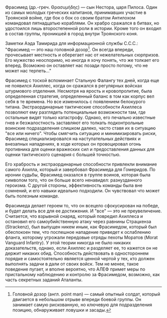 Фрасимед (др.-греч. Θρασυμήδης) — сын Нестора, царя Пилоса. Один из самых молодых греческих капитанов, принимавших участие в Троянской войне, где бок о бок со своим братом Антилохом командовал пятнадцатью кораблями. Он храбро сражался в битвах, но удостоился лишь второстепенной роли в истории. Кроме того он входил в состав группы, проникшей в город внутри Троянского коня.

Заметки Аэда Тамирида для информационной службы С.С.С.: "Фрасимед — это наш головной дозор[^1]. Он всегда впереди, прочесывает местность и оберегает нас от нежелательных сюрпризов. Его мужество неоспоримо, но иногда я хочу понять, что же толкает его вперед. Возможно он оставляет нас позади просто потому, что не может нас терпеть..."

Фрасимед с тоской вспоминает Стальную Фалангу тех дней, когда еще не появился Ахиллес, когда он сражался в регулярных войсках штурмового отделения. Несмотря на ярость и кровопролитие, была определенная стратегия, определенный баланс в том как корпус вел себя в те времена. Но все изменилось с появлением белокурого титана. Экстраординарные тактические способности Ахиллеса позволяют ему разглядеть потенциальные возможности там, где остальные видят только катастрофу. Однако, его печально известные гнев и безжалостность заставляют его толкать подконтрольные воинские подразделения слишком далеко, часто ставя их в ситуацию "все или ничего". Чтобы смягчить ситуацию и минимизировать риски, Фрасимед специализировался на наступательных действиях и внезапных нападениях, в ходе которых он провоцировал огонь противника для оценки вражеских сил и предоставления данных для оценки тактического сценария с большей точностью.

Его храбрость и экстраординарные способности привлекли внимание самого Ахилла, который и завербовал Фрасимеда для Гомеридов. По иронии судьбы, Фрасимед оказался в группе воинов, которая была символом того, что он больше всего ненавидел: разнузданного героизма. С другой стороны, эффективность команды была вне сомнений, и его навыки идеально подходили. Он чувствовал что может быть полезным команде.

Фрасимеда делает героем то, что он всецело сфокусирован на победе, и будет делать все для ее достижения. И "все" — это не преувеличение. Считается, что взрывной снаряд, который повредил Ахиллеса и остановил его самоубийственную атаку через равнины Страцкенза (Strackenz), был выпущен никем иным, как Фрасимедом, который был обеспокоен тем, что поспешное нападение приведет к ослаблению фланга, которому угрожали передовые отряды пехоты Моратов (Morat Vanguard Infantry). У этой теории никогда не было никаких доказательств, однако, если Ахиллес и разделяет ее, то кажется он не держит никаких обид. Способность действовать в одностороннем порядке и самостоятельно является ценной чертой у тех, кто должен выполнять задачи в дали от своих войск. Тем не менее, такое поведение пугает, и вполне вероятно, что АЛЕФ примет меры по пристальному наблюдению и контролю за Фрасимедом, возможно, как часть секретных заданий Аталанты.

[^1]: Головной дозор (англ. point man) — самый опытный солдат, который двигается в небольшом отрыве впереди боевой группы. Он  занимает самую рискованную, но ключевую для подразделения позицию, обнаруживает ловушки и засады. 

